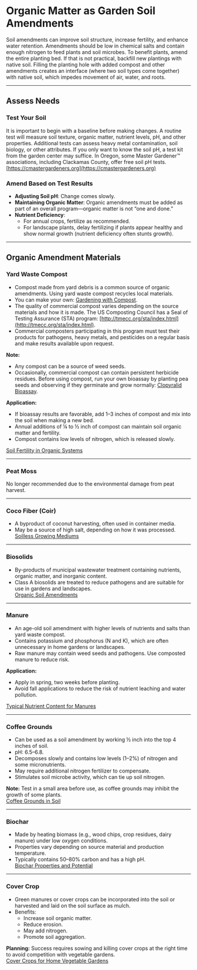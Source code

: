 # Organic Matter as Garden Soil Amendments

Soil amendments can improve soil structure, increase fertility, and enhance water retention. Amendments should be low in chemical salts and contain enough nitrogen to feed plants and soil microbes. To benefit plants, amend the entire planting bed. If that is not practical, backfill new plantings with native soil. Filling the planting hole with added compost and other amendments creates an interface (where two soil types come together) with native soil, which impedes movement of air, water, and roots.

---

## Assess Needs

### Test Your Soil

It is important to begin with a baseline before making changes. A routine test will measure soil texture, organic matter, nutrient levels, pH, and other properties. Additional tests can assess heavy metal contamination, soil biology, or other attributes. If you only want to know the soil pH, a test kit from the garden center may suffice. In Oregon, some Master Gardener™ associations, including Clackamas County, offer free soil pH tests.  
[https://cmastergardeners.org](https://cmastergardeners.org)

### Amend Based on Test Results

- **Adjusting Soil pH**: Change comes slowly.
- **Maintaining Organic Matter**: Organic amendments must be added as part of an overall program—organic matter is not “one and done.”
- **Nutrient Deficiency**:
  - For annual crops, fertilize as recommended.
  - For landscape plants, delay fertilizing if plants appear healthy and show normal growth (nutrient deficiency often stunts growth).

---

## Organic Amendment Materials

### Yard Waste Compost

- Compost made from yard debris is a common source of organic amendments. Using yard waste compost recycles local materials.
- You can make your own: [Gardening with Compost](https://cmastergardeners.files.wordpress.com/2022/02/gardening-with-compost.pdf).
- The quality of commercial compost varies depending on the source materials and how it is made. The US Composting Council has a Seal of Testing Assurance (STA) program: [http://tmecc.org/sta/index.html](http://tmecc.org/sta/index.html).
- Commercial composters participating in this program must test their products for pathogens, heavy metals, and pesticides on a regular basis and make results available upon request.

**Note:**

- Any compost can be a source of weed seeds.
- Occasionally, commercial compost can contain persistent herbicide residues. Before using compost, run your own bioassay by planting pea seeds and observing if they germinate and grow normally: [Clopyralid Bioassay](https://s3.wp.wsu.edu/uploads/sites/411/2014/12/PDF_Clopyralid_Bioassay.pdf).

**Application:**

- If bioassay results are favorable, add 1–3 inches of compost and mix into the soil when making a new bed.
- Annual additions of ¼ to ½ inch of compost can maintain soil organic matter and fertility.
- Compost contains low levels of nitrogen, which is released slowly.

[Soil Fertility in Organic Systems](https://pubs.extension.wsu.edu/soil-fertility-in-organic-systems-a-guide-for-gardeners-and-small-acreage-farmers)

---

### Peat Moss

No longer recommended due to the environmental damage from peat harvest.

---

### Coco Fiber (Coir)

- A byproduct of coconut harvesting, often used in container media.
- May be a source of high salt, depending on how it was processed.  
[Soilless Growing Mediums](https://extension.okstate.edu/fact-sheets/soilless-growing-mediums.html)

---

### Biosolids

- By-products of municipal wastewater treatment containing nutrients, organic matter, and inorganic content.
- Class A biosolids are treated to reduce pathogens and are suitable for use in gardens and landscapes.  
[Organic Soil Amendments](https://pubs.extension.wsu.edu/organic-soil-amendments-in-yards-and-gardens-how-much-is-enough-home-garden-series)

---

### Manure

- An age-old soil amendment with higher levels of nutrients and salts than yard waste compost.
- Contains potassium and phosphorus (N and K), which are often unnecessary in home gardens or landscapes.
- Raw manure may contain weed seeds and pathogens. Use composted manure to reduce risk.

**Application:**

- Apply in spring, two weeks before planting.
- Avoid fall applications to reduce the risk of nutrient leaching and water pollution.

[Typical Nutrient Content for Manures](https://pubs.extension.wsu.edu/fertilizing-with-manure)

---

### Coffee Grounds

- Can be used as a soil amendment by working ½ inch into the top 4 inches of soil.
- pH: 6.5–6.8.
- Decomposes slowly and contains low levels (1–2%) of nitrogen and some micronutrients.
- May require additional nitrogen fertilizer to compensate.
- Stimulates soil microbe activity, which can tie up soil nitrogen.

**Note:** Test in a small area before use, as coffee grounds may inhibit the growth of some plants.  
[Coffee Grounds in Soil](https://today.oregonstate.edu/news/used-appropriately-coffee-grounds-improve-soil-and-kill-slugs)

---

### Biochar

- Made by heating biomass (e.g., wood chips, crop residues, dairy manure) under low oxygen conditions.
- Properties vary depending on source material and production temperature.
- Typically contains 50–80% carbon and has a high pH.  
[Biochar Properties and Potential](https://extension.psu.edu/biochar-properties-and-potential)

---

### Cover Crop

- Green manures or cover crops can be incorporated into the soil or harvested and laid on the soil surface as mulch.
- Benefits:
  - Increase soil organic matter.
  - Reduce erosion.
  - May add nitrogen.
  - Promote soil aggregation.

**Planning:** Success requires sowing and killing cover crops at the right time to avoid competition with vegetable gardens.  
[Cover Crops for Home Vegetable Gardens](https://cmastergardeners.files.wordpress.com/2022/10/cover-crops-for-home-vegetable-gardens.pdf)
